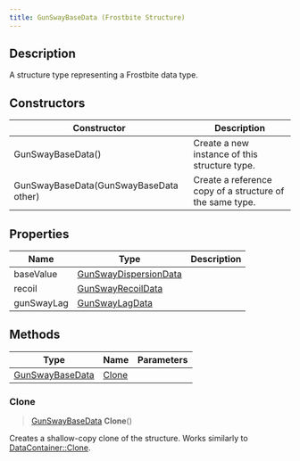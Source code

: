 ```yaml
---
title: GunSwayBaseData (Frostbite Structure)
---
```

## Description

A structure type representing a Frostbite data type.

## Constructors

| Constructor                            | Description                                              |
| -------------------------------------- | -------------------------------------------------------- |
| GunSwayBaseData()                      | Create a new instance of this structure type.            |
| GunSwayBaseData(GunSwayBaseData other) | Create a reference copy of a structure of the same type. |

## Properties

| Name       | Type                                           | Description |
| ---------- | ---------------------------------------------- | ----------- |
| baseValue  | [GunSwayDispersionData](GunSwayDispersionData) |             |
| recoil     | [GunSwayRecoilData](GunSwayRecoilData)         |             |
| gunSwayLag | [GunSwayLagData](GunSwayLagData)               |             |

## Methods

| Type                               | Name            | Parameters |
| ---------------------------------- | --------------- | ---------- |
| [GunSwayBaseData](GunSwayBaseData) | [Clone](#clone) |            |

### Clone

> [GunSwayBaseData](GunSwayBaseData) **Clone**()

Creates a shallow-copy clone of the structure. Works similarly to [DataContainer::Clone](/vext/ref/cls/shr/datacontainer#clone).
